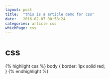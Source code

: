```yaml
---
layout: post
title:  "this is a article demo for css"
date:   2016-02-07 00:58:24
categories: article css
whichPage: css
---
```



# css

{% highlight css %}
body {
    border: 1px solid red;    
}
{% endhighlight %}
